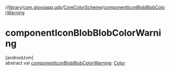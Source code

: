 //[library](../../../index.md)/[com.glovoapp.uds](../index.md)/[CoreColorScheme](index.md)/[componentIconBlobBlobColorWarning](component-icon-blob-blob-color-warning.md)

# componentIconBlobBlobColorWarning

[androidJvm]\
abstract val [componentIconBlobBlobColorWarning](component-icon-blob-blob-color-warning.md): [Color](https://developer.android.com/reference/kotlin/androidx/compose/ui/graphics/Color.html)
